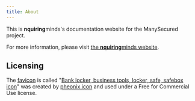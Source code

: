```yaml
---
title: About
---
```


This is **nquiring**minds's documentation website for the ManySecured project.

For more information, please visit
[the **nquiring**minds website](https://nqmcyber.com).

## Licensing

The [favicon](images/safe-box.svg) is called
"[Bank locker, business tools, locker, safe, safebox icon][1]" was created by
[pheonix icon](https://www.iconfinder.com/phoenixicon) and used under
a Free for Commercial Use license.

[1]: https://www.iconfinder.com/icons/3339041/bank_locker_business_tools_locker_safe_safebox_icon
